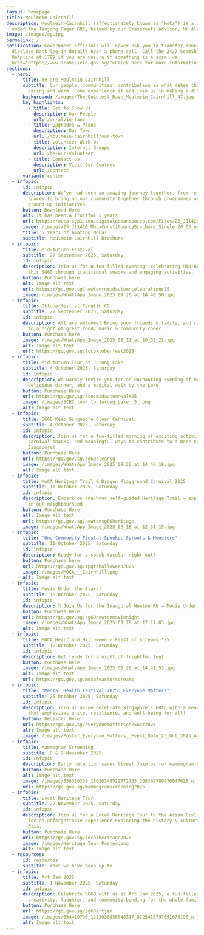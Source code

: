 ```yaml
---
layout: homepage
title: Moulmein-Cairnhill
description: Moulmein-Cairnhill (affectionately known as "MoCa") is a division
  under the Tanjong Pagar GRC, helmed by our Grassroots Advisor, Mr Alvin Tan.
image: /images/og.jpg
permalink: /
notification: Government officials will never ask you to transfer money or
  disclose bank log-in details over a phone call. Call the 24/7 ScamShield
  Helpline at 1799 if you are unsure if something is a scam. <a
  href="https://www.scamshield.gov.sg/">Click here for more information</a>
sections:
  - hero:
      title: We are Moulmein-Cairnhill
      subtitle: Our people, communities’ contribution is what makes this town special,
        caring and warm. Come experience it and join us in making a difference.
      background: /images/The_Quietest_Rave_Moulmein_Cairnhill_47.jpg
      key_highlights:
        - title: Get to Know Us
          description: Our People
          url: /mr-alvin-tan/
        - title: Upgrades & Plans
          description: Our Town
          url: /moulmein-cairnhill/our-town
        - title: Volunteer With Us
          description: Interest Groups
          url: /be-our-volunteer
        - title: Contact Us
          description: Visit Our Centres
          url: /contact
      variant: center
  - infopic:
      id: infopic
      description: We’ve had such an amazing journey together, from refreshing our
        spaces to bringing our community together through programmes and
        ground-up initiatives.
      button: Download Here
      alt: It has been a fruitful 5 years
      url: https://moca.sgp1.cdn.digitaloceanspaces.com/Files/25_J11426_MocaConstituencyBrochure_Single_20_03.pdf
      image: /images/25_J11426_MocaConstituencyBrochure_Single_20_03_new.jpg
      title: 5 Years of Amazing MoCa!
      subtitle: Moulmein-Cairnhill Brochure
  - infopic:
      title: Mid-Autumn Festival
      subtitle: 27 September 2025, Saturday
      id: infopic
      description: Join us for a fun filled evening, celebrating Mid-Autumn Festival
        this SG60 through traditional snacks and engaging activities.
      button: Purchase here
      alt: Image alt text
      url: https://go.gov.sg/newtonrnmidautumncelebrations25
      image: /images/WhatsApp_Image_2025_09_26_at_14_40_50.jpg
  - infopic:
      title: Oktoberfest at Tanglin CC
      subtitle: 27 September 2025, Saturday
      id: infopic
      description: All are welcome! Bring your friends & family, and raise your glass
        to a night of great food, music & community cheer.
      button: Purchase here
      image: /images/WhatsApp_Image_2025_08_11_at_10_33_21.jpg
      alt: Image alt text
      url: https://go.gov.sg/tccoktoberfest2025
  - infopic:
      title: Mid-Autumn Tour at Jurong Lake
      subtitle: 4 October 2025, Saturday
      id: infopic
      description: We warmly invite you for an enchanting evening of moon-gazing, a
        delicious dinner, and a magical walk by the Lake.
      button: Purchase Here
      url: https://go.gov.sg/scecmidautumnwalk25
      image: /images/SCEC_tour_to_Jurong_Lake__5_.png
      alt: Image alt text
  - infopic:
      title: SG60 Keep Singapore Clean Carnival
      subtitle: 4 October 2025, Saturday
      id: infopic
      description: Join us for a fun-filled morning of exciting activities, tasty
        carnival snacks, and meaningful ways to contribute to a more sustainable
        Singapore!
      button: Purchase Here
      url: https://go.gov.sg/sg60cleansg
      image: /images/WhatsApp_Image_2025_09_26_at_14_40_18.jpg
      alt: Image alt text
  - infopic:
      title: MoCA Heritage Trail & Dragon Playground Carnival 2025
      subtitle: 11 October 2025, Saturday
      id: infopic
      description: Embark on one-hour self-guided Heritage Trail — explore hidden gems
        in our neighbourhood
      button: Purchase Here
      alt: Image alt text
      url: https://go.gov.sg/newtonsg60heritage
      image: /images/WhatsApp_Image_2025_09_16_at_12_31_15.jpg
  - infopic:
      title: "One Community Fiesta: Spooks, Sprouts & Monsters"
      subtitle: 11 October 2025, Saturday
      id: infopic
      description: Ready for a spook-tacular night out?
      button: Purchase here
      url: https://go.gov.sg/tpgrchalloween2025
      image: /images/MOCA___Cairnhill.png
      alt: Image alt text
  - infopic:
      title: Movie Under the Stars!
      subtitle: 18 October 2025, Saturday
      id: infopic
      description: 🌟 Join Us for the Inaugural Newton RN – Movie Under the Stars! 🎬✨
      button: Purchase Here
      url: https://go.gov.sg/sg60newtonmovienight
      image: /images/WhatsApp_Image_2025_09_18_at_17_17_03.jpg
      alt: Image alt text
  - infopic:
      title: MOCA Heartland Halloween – Feast of Screams ‘25
      subtitle: 18 October 2025, Saturday
      id: infopic
      description: Get ready for a night of frightful fun!
      button: Purchase Here
      image: /images/WhatsApp_Image_2025_09_26_at_14_41_53.jpg
      alt: Image alt text
      url: https://go.gov.sg/mocafeastofscreams
  - infopic:
      title: "Mental Health Festival 2025: Everyone Matters"
      subtitle: 25 October 2025, Saturday
      id: infopic
      description: Join us as we celebrate Singapore’s 60th with a meaningful event
        that emphasizes unity, resilience, and well-being for all!
      button: Register Here
      url: https://go.gov.sg/everyonematterson25oct2025
      alt: Image alt text
      image: /images/Poster_Everyone_Matters__Event_Date_25_Oct_2025_A4_Portrait__1_.png
  - infopic:
      title: Mammogram Screening
      subtitle: 8 & 9 November 2025
      id: infopic
      description: Early detection saves lives! Join us for mammogram screening
      button: Purchase Here
      alt: Image alt text
      image: /images/538330339_18016348529772703_268362780476047628_n.jpg
      url: https://go.gov.sg/mammogramscreening2025
  - infopic:
      title: Local Heritage Tour
      subtitle: 22 November 2025, Saturday
      id: infopic
      description: Join us for a Local Heritage Tour to the Asian Civilisations Museum
        for an unforgettable experience exploring the history & cultures of
        Asia.
      button: Purchase Here
      url: https://go.gov.sg/localheritage2025
      image: /images/Heritage_Tour_Poster.png
      alt: Image alt text
  - resources:
      id: resources
      subtitle: What we have been up to
  - infopic:
      title: Art Jam 2025
      subtitle: 1 November 2025, Saturday
      id: infopic
      description: Celebrate SG60 with us at Art Jam 2025, a fun-filled afternoon of
        creativity, laughter, and community bonding for the whole family!
      button: Purchase Here
      url: https://go.gov.sg/sg60artjam
      image: /images/554419736_1213036850848317_8725415797691675196_n.jpg
      alt: Image alt text
---
```

